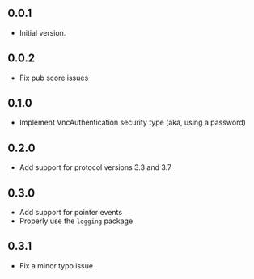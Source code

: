 ## 0.0.1

- Initial version.

## 0.0.2

- Fix pub score issues

## 0.1.0

- Implement VncAuthentication security type (aka, using a password)

## 0.2.0

- Add support for protocol versions 3.3 and 3.7

## 0.3.0

- Add support for pointer events
- Properly use the `logging` package

## 0.3.1

- Fix a minor typo issue
